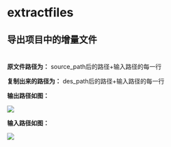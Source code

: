 # extractfiles

## 导出项目中的增量文件 ##

#  #

**原文件路径为：**
source_path后的路径+输入路径的每一行

**复制出来的路径为：**
des_path后的路径+输入路径的每一行

**输出路径如图：**

![](C:\Users\浮生\Desktop\捕获.PNG)

**输入路径如图：**

![](C:\Users\浮生\Desktop\捕获123.PNG)